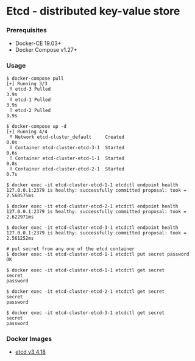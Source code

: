 # Etcd - distributed key-value store

### Prerequisites

- Docker-CE 19.03+
- Docker Compose v1.27+


### Usage

    $ docker-compose pull
    [+] Running 3/3
     ⠿ etcd-3 Pulled                                                       3.9s
     ⠿ etcd-1 Pulled                                                       3.9s
     ⠿ etcd-2 Pulled                                                       3.9s

    $ docker-compose up -d
    [+] Running 4/4
     ⠿ Network etcd-cluster_default     Created                            0.0s
     ⠿ Container etcd-cluster-etcd-3-1  Started                            0.6s
     ⠿ Container etcd-cluster-etcd-1-1  Started                            0.8s
     ⠿ Container etcd-cluster-etcd-2-1  Started                            0.7s

    $ docker exec -it etcd-cluster-etcd-1-1 etcdctl endpoint health
    127.0.0.1:2379 is healthy: successfully committed proposal: took = 2.560575ms

    $ docker exec -it etcd-cluster-etcd-2-1 etcdctl endpoint health
    127.0.0.1:2379 is healthy: successfully committed proposal: took = 2.622971ms

    $ docker exec -it etcd-cluster-etcd-3-1 etcdctl endpoint health
    127.0.0.1:2379 is healthy: successfully committed proposal: took = 2.561252ms

    # put secret from any one of the etcd container
    $ docker exec -it etcd-cluster-etcd-1-1 etcdctl put secret password
    OK

    $ docker exec -it etcd-cluster-etcd-1-1 etcdctl get secret
    secret
    password

    $ docker exec -it etcd-cluster-etcd-2-1 etcdctl get secret
    secret
    password

    $ docker exec -it etcd-cluster-etcd-3-1 etcdctl get secret
    secret
    password

### Docker Images

- [etcd v3.4.18][docker-image-etcd]

[docker-image-etcd]: https://quay.io/repository/coreos/etcd?tab=tags

